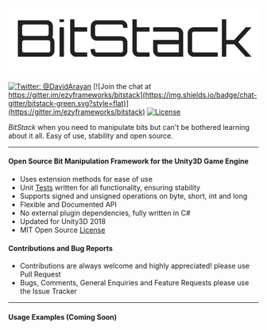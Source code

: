 <h3 align="center">
  <img src="Graphics/icon.png?raw=true" alt="BitStack Logo" width="600">
</h3>

[![Twitter: @DavidArayan](https://img.shields.io/badge/contact-DavidArayan-blue.svg?style=flat)](https://twitter.com/DavidArayan)
[![Join the chat at https://gitter.im/ezyframeworks/bitstack](https://img.shields.io/badge/chat-gitter/bitstack-green.svg?style=flat)](https://gitter.im/ezyframeworks/bitstack)
[![License](https://img.shields.io/badge/license-MIT-orange.svg?style=flat)](LICENSE)

_BitStack_ when you need to manipulate bits but can't be bothered learning about it all. Easy of use, stability and open source.

***

#### Open Source Bit Manipulation Framework for the Unity3D Game Engine

* Uses extension methods for ease of use
* Unit [Tests](BitStack/Framework/Tests) written for all functionality, ensuring stability
* Supports signed and unsigned operations on byte, short, int and long
* Flexible and Documented API
* No external plugin dependencies, fully written in C#
* Updated for Unity3D 2018
* MIT Open Source [License](LICENSE)

#### Contributions and Bug Reports

* Contributions are always welcome and highly appreciated! please use Pull Request
* Bugs, Comments, General Enquiries and Feature Requests please use the Issue Tracker

***

#### Usage Examples (Coming Soon)